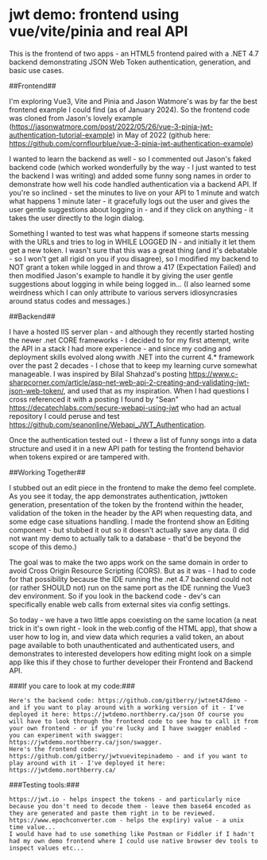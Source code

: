 # jwt demo: frontend using vue/vite/pinia and real API #

This is the frontend of two apps - an HTML5 frontend paired with a .NET 4.7 backend demonstrating JSON Web Token authentication, generation, and basic use cases.

##Frontend##

I'm exploring Vue3, Vite and Pinia and Jason Watmore's was by far the best frontend example I could find (as of January 2024). So the frontend code was cloned from Jason's lovely example (https://jasonwatmore.com/post/2022/05/26/vue-3-pinia-jwt-authentication-tutorial-example) in May of 2022 (github here: https://github.com/cornflourblue/vue-3-pinia-jwt-authentication-example)

I wanted to learn the backend as well - so I commented out Jason's faked backend code (which worked wonderfully by the way - I just wanted to test the backend I was writing) and added some funny song names in order to demonstrate how well his code handled authentication via a backend API. If you're so inclined - set the minutes to live on your API to 1 minute and watch what happens 1 minute later - it gracefully logs out the user and gives the user gentle suggestions about logging in - and if they click on anything - it takes the user directly to the login dialog.

Something I wanted to test was what happens if someone starts messing with the URLs and tries to log in WHILE LOGGED IN - and initially it let them get a new token. I wasn't sure that this was a great thing (and it's debatable - so I won't get all rigid on you if you disagree), so I modified my backend to NOT grant a token while logged in and throw a 417 (Expectation Failed) and then modified Jason's example to handle it by giving the user gentle suggestions about logging in while being logged in... (I also learned some weirdness which I can only attribute to various servers idiosyncrasies around status codes and messages.)

##Backend##

I have a hosted IIS server plan - and although they recently started hosting the newer .net CORE frameworks - I decided to for my first attempt, write the API in a stack I had more experience - and since my coding and deployment skills evolved along wwith .NET into the current 4.* framework over the past 2 decades - I chose that to keep my learning curve somewhat manageable. I was inspired by Bilal Shahzad's posting https://www.c-sharpcorner.com/article/asp-net-web-api-2-creating-and-validating-jwt-json-web-token/, and used that as my inspiration. When I had questions I cross referenced it with a posting I found by "Sean" https://decatechlabs.com/secure-webapi-using-jwt who had an actual repository I could peruse and test https://github.com/seanonline/Webapi_JWT_Authentication.

Once the authentication tested out - I threw a list of funny songs into a data structure and used it in a new API path for testing the frontend behavior when tokens expired or are tampered with.

##Working Together##

I stubbed out an edit piece in the frontend to make the demo feel complete. As you see it today, the app demonstrates authentication, jwttoken generation, presentation of the token by the frontend within the header, validation of the token in the header by the API when requesting data, and some edge case situations handling. I made the frontend show an Editing component - but stubbed it out so it doesn't actually save any data. (I did not want my demo to actually talk to a database - that'd be beyond the scope of this demo.)

The goal was to make the two apps work on the same domain in order to avoid Cross Origin Resource Scripting (CORS). But as it was - I had to code for that possibility because the IDE running the .net 4.7 backend could not (or rather SHOULD not) run on the same port as the IDE running the Vue3 dev environment. So if you look in the backend code - dev's can specifically enable web calls from external sites via config settings.

So today - we have a two little apps coexisting on the same location (a neat trick in it's own right - look in the web.config of the HTML app), that show a user how to log in, and view data which requries a valid token, an about page available to both unauthenticated and authenticated users, and demonstrates to interested developers how editing might look on a simple app like this if they chose to further developer their Frontend and Backend API.

###If you care to look at my code:###

    Here's the backend code: https://github.com/gitberry/jwtnet47demo - and if you want to play around with a working version of it - I've deployed it here: https://jwtdemo.northberry.ca/json Of course you will have to look through the frontend code to see how to call it from your own frontend - or if you're lucky and I have swagger enabled - you can experiment with swagger: https://jwtdemo.northberry.ca/json/swagger.
    Here's the frontend code: https://github.com/gitberry/jwtvuevitepinademo - and if you want to play around with it - I've deployed it here: https://jwtdemo.northberry.ca/ 

###Testing tools:###

    https://jwt.io - helps inspect the tokens - and particularly nice because you don't need to decode them - leave them base64 encoded as they are generated and paste them right in to be reviewed.
    https://www.epochconverter.com - helps the exp(iry) value - a unix time value...
    I would have had to use something like Postman or Fiddler if I hadn't had my own demo frontend where I could use native browser dev tools to inspect values etc... 